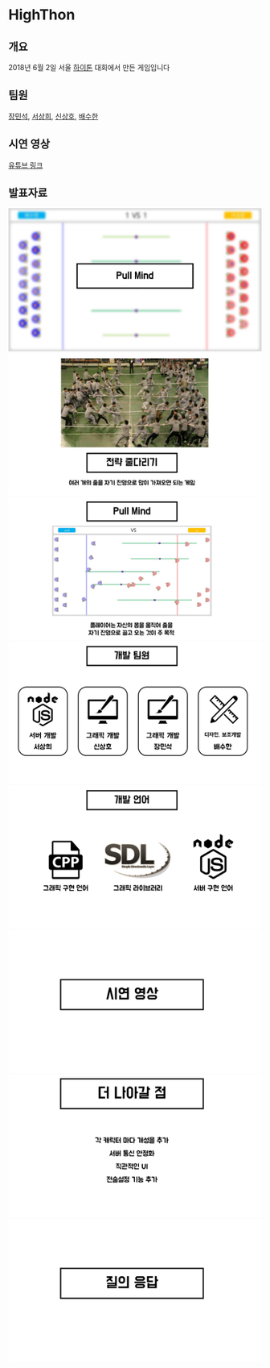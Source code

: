 # HighThon
## 개요
2018년 6월 2일 서울 [하이톤](https://www.facebook.com/highthon/) 대회에서 만든 게임입니다 <br>
## 팀원
[장민석](https://github.com/msjang4), [서상희](https://github.com/tbvjaos510), [신상호](https://github.com/ShinSH0), [배수한](https://github.com/SoohanBae)
## 시연 영상
[유튜브 링크](https://www.youtube.com/watch?v=FuKS8mzk_M4)
## 발표자료
![](./image/슬라이드1.JPG)
![](./image/슬라이드2.JPG)
![](./image/슬라이드3.JPG)
![](./image/슬라이드4.JPG)
![](./image/슬라이드5.JPG)
![](./image/슬라이드6.JPG)
![](./image/슬라이드7.JPG)
![](./image/슬라이드8.JPG)
